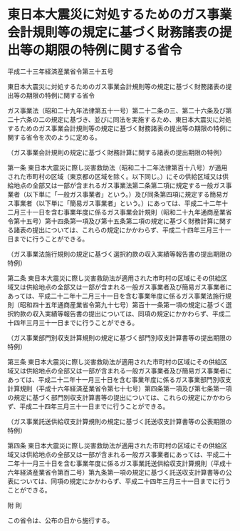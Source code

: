 # 東日本大震災に対処するためのガス事業会計規則等の規定に基づく財務諸表の提出等の期限の特例に関する省令

平成二十三年経済産業省令第三十五号

東日本大震災に対処するためのガス事業会計規則等の規定に基づく財務諸表の提出等の期限の特例に関する省令

ガス事業法（昭和二十九年法律第五十一号）第二十二条の三、第二十六条及び第二十六条の二の規定に基づき、並びに同法を実施するため、東日本大震災に対処するためのガス事業会計規則等の規定に基づく財務諸表の提出等の期限の特例に関する省令を次のように定める。

（ガス事業会計規則の規定に基づく財務計算に関する諸表の提出期限の特例）

第一条 東日本大震災に際し災害救助法（昭和二十二年法律第百十八号）が適用された市町村の区域（東京都の区域を除く。以下同じ。）にその供給区域又は供給地点の全部又は一部が含まれるガス事業法第二条第二項に規定する一般ガス事業者（以下単に「一般ガス事業者」という。）及び同条第四項に規定する簡易ガス事業者（以下単に「簡易ガス事業者」という。）にあっては、平成二十二年十二月三十一日を含む事業年度に係るガス事業会計規則（昭和二十九年通商産業省令第十五号）第十四条第一項及び第十五条第二項の規定に基づく財務計算に関する諸表の提出については、これらの規定にかかわらず、平成二十四年三月三十一日までに行うことができる。

（ガス事業法施行規則の規定に基づく選択約款の収入実績等報告書の提出期限の特例）

第二条 東日本大震災に際し災害救助法が適用された市町村の区域にその供給区域又は供給地点の全部又は一部が含まれる一般ガス事業者及び簡易ガス事業者にあっては、平成二十二年十二月三十一日を含む事業年度に係るガス事業法施行規則（昭和四十五年通商産業省令第九十七号）第百十一条第一項の規定に基づく選択約款の収入実績等報告書の提出については、同項の規定にかかわらず、平成二十四年三月三十一日までに行うことができる。

（ガス事業部門別収支計算規則の規定に基づく部門別収支計算書等の提出期限の特例）

第三条 東日本大震災に際し災害救助法が適用された市町村の区域にその供給区域又は供給地点の全部又は一部が含まれる一般ガス事業者及び簡易ガス事業者にあっては、平成二十二年十一月三十日を含む事業年度に係るガス事業部門別収支計算規則（平成十六年経済産業省令第七十七号）第四条第一項及び第七条第一項の規定に基づく部門別収支計算書等の提出については、これらの規定にかかわらず、平成二十四年三月三十一日までに行うことができる。

（ガス事業託送供給収支計算規則の規定に基づく託送収支計算書等の公表期限の特例）

第四条 東日本大震災に際し災害救助法が適用された市町村の区域にその供給区域又は供給地点の全部又は一部が含まれる一般ガス事業者にあっては、平成二十二年十一月三十日を含む事業年度に係るガス事業託送供給収支計算規則（平成十六年経済産業省令第百二号）第九条第一項の規定に基づく託送収支計算書等の公表については、同項の規定にかかわらず、平成二十四年三月三十一日までに行うことができる。

附 則

この省令は、公布の日から施行する。
